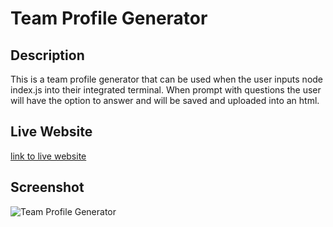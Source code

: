 # Team Profile Generator

## Description
This is a team profile generator that can be used when the user inputs node index.js into their integrated terminal. When prompt with questions the user will have the option to answer and will be saved and uploaded into an html.



## Live Website
[link to live website](https://ryanparketh.github.io/note-taker/)


## Screenshot 
![Team Profile Generator](<img width="1486" alt="Screen Shot 2022-11-18 at 9 48 45 PM" src="https://user-images.githubusercontent.com/110427818/202830779-d1301d16-5c03-4ba9-abc8-fccd4ffd5cd5.png">)



